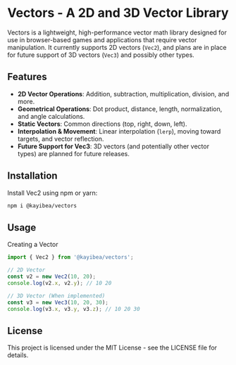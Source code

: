 # Vectors - A 2D and 3D Vector Library

Vectors is a lightweight, high-performance vector math library designed for use in browser-based games and applications that require vector manipulation. It currently supports 2D vectors (`Vec2`), and plans are in place for future support of 3D vectors (`Vec3`) and possibly other types.

## Features

- **2D Vector Operations**: Addition, subtraction, multiplication, division, and more.
- **Geometrical Operations**: Dot product, distance, length, normalization, and angle calculations.
- **Static Vectors**: Common directions (top, right, down, left).
- **Interpolation & Movement**: Linear interpolation (`lerp`), moving toward targets, and vector reflection.
- **Future Support for Vec3**: 3D vectors (and potentially other vector types) are planned for future releases.

## Installation

Install Vec2 using npm or yarn:

```bash
npm i @kayibea/vectors
```

## Usage

Creating a Vector

```ts
import { Vec2 } from '@kayibea/vectors';

// 2D Vector
const v2 = new Vec2(10, 20);
console.log(v2.x, v2.y); // 10 20

// 3D Vector (When implemented)
const v3 = new Vec3(10, 20, 30);
console.log(v3.x, v3.y, v3.z); // 10 20 30
```

## License

This project is licensed under the MIT License - see the LICENSE file for details.
